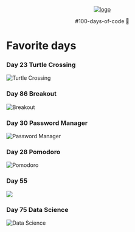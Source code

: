 <p align="center">
    <a href="https://www.udemy.com/course/100-days-of-code/">
        <img src="https://raw.github.com/thiagofeijor/100-days-of-python-bootcamp/main/.assets/logo.png" alt="logo" />
    </a>
</p>

<p align="center">#100-days-of-code 🚀</p>

# Favorite days


### Day 23 Turtle Crossing
<img src="https://raw.github.com/thiagofeijor/100-days-of-python-bootcamp/main/.assets/day-23-turtle-crossing.gif" alt="Turtle Crossing" />   

### Day 86 Breakout
<img src="https://raw.github.com/thiagofeijor/100-days-of-python-bootcamp/main/.assets/day-86-breakout.gif" alt="Breakout" />

### Day 30 Password Manager
<img src="https://raw.github.com/thiagofeijor/100-days-of-python-bootcamp/main/.assets/day-30-password-manager.gif" alt="Password Manager" />
     
### Day 28 Pomodoro
<img src="https://raw.github.com/thiagofeijor/100-days-of-python-bootcamp/main/.assets/day-28-pomodoro.gif" alt="Pomodoro" />
     
### Day 55
<img src="https://raw.github.com/thiagofeijor/100-days-of-python-bootcamp/main/.assets/day-55.gif" />
     
### Day 75 Data Science
<img src="https://raw.github.com/thiagofeijor/100-days-of-python-bootcamp/main/.assets/day-75-google-play-store-app-analytics.gif" alt="Data Science" />
